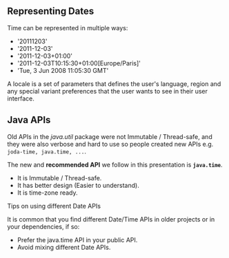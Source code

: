 
## Representing Dates

Time can be represented in multiple ways:

- '20111203'
- '2011-12-03'
- '2011-12-03+01:00'
- '2011-12-03T10:15:30+01:00[Europe/Paris]'
- 'Tue, 3 Jun 2008 11:05:30 GMT'

A locale is a set of parameters that defines the user's language, region and any special variant preferences that the user wants to see in their user interface.

## Java APIs

Old APIs in the *java.util* package were not Immutable / Thread-safe, and
they were also verbose and hard to use so people created new APIs e.g.
`joda-time, java.time, ...`.

The new and **recommended API** we follow in this presentation is **`java.time`**.

- It is Immutable / Thread-safe.
- It has better design (Easier to understand).
- It is time-zone ready.

Tips on using different Date APIs

It is common that you find different Date/Time APIs in older projects or in
your dependencies, if so:

- Prefer the java.time API in your public API.
- Avoid mixing different Date APIs.
